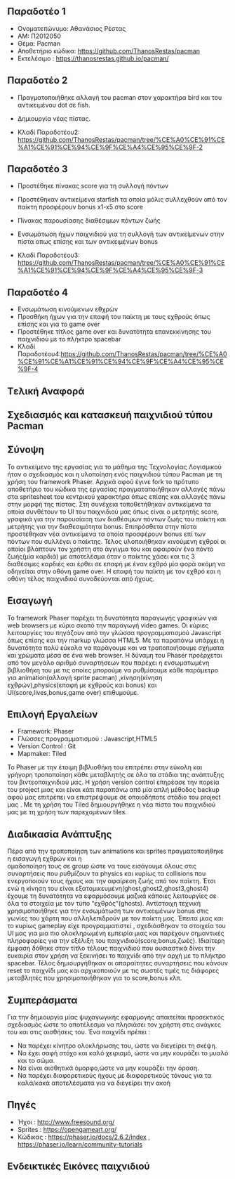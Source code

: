 Παραδοτέο 1
-----------
* Ονοματεπώνυμο: Αθανάσιος Ρέστας
* ΑΜ: Π2012050
* Θέμα: Pacman
* Αποθετήριο κώδικα: https://github.com/ThanosRestas/pacman
* Εκτελέσιμο : https://thanosrestas.github.io/pacman/

Παραδοτέο 2
-----------
 * Πραγματοποιήθηκε αλλαγή του pacman στον χαρακτήρα bird και του αντικειμένου dot σε fish.
 
 * Δημιουργία νέας πίστας. 
 
 * Κλαδί Παραδοτέου2: https://github.com/ThanosRestas/pacman/tree/%CE%A0%CE%91%CE%A1%CE%91%CE%94%CE%9F%CE%A4%CE%95%CE%9F-2   

 
Παραδοτέο 3
------------

 * Προστέθηκε πίνακας score για τη συλλογή πόντων
 
 * Προστέθηκαν αντικείμενα starfish τα οποία μόλις συλλεχθούν από τον παίκτη προσφέρουν bonus x1-x5 στο score
 
 * Πίνακας παρουσίασης διαθέσιμων πόντων ζωής
 
 * Ενσωμάτωση ήχων παιχνιδιού για τη συλλογή των αντικείμενων στην πίστα οπως επίσης και των αντικειμένων bonus
 
 *  Κλαδί Παραδοτέου3: https://github.com/ThanosRestas/pacman/tree/%CE%A0%CE%91%CE%A1%CE%91%CE%94%CE%9F%CE%A4%CE%95%CE%9F-3
  
Παραδοτέο 4
------------
* Eνσωμάτωση κινούμενων εθχρών
* Προσθήκη ήχων για την επαφή του παίκτη με τους εχθρούς όπως επίσης και για το game over
* Προστέθηκε τίτλος game over και δυνατότητα επανεκκίνησης του παιχνιδιού με το πλήκτρο spacebar
* Κλαδί Παραδοτέου4:https://github.com/ThanosRestas/pacman/tree/%CE%A0%CE%91%CE%A1%CE%91%CE%94%CE%9F%CE%A4%CE%95%CE%9F-4


Tελική Αναφορά
--------------


Σχεδιασμός και κατασκευή παιχνιδιού τύπου Pacman
------------------------------------------------

Σύνοψη
--------

Το αντικείμενο της εργασίας για το μάθημα της Τεχνολογίας Λογισμικού ήταν ο σχεδιασμός και η υλοποίηση ενός παιχνιδιού τύπου Pacman με τη χρήση τoυ framework Phaser. Aρχικά αφού έγινε fork το πρότυπο αποθετήριο του κώδικα της εργασίας πραγματαποιήθηκαν αλλαγές πάνω στα spritesheet του κεντρικού χαρακτήρα όπως επίσης και αλλαγές πάνω στην μορφή της πίστας. Στη συνέχεια τοποθετήθηκαν αντικείμενα τα οποία συνθέτουν τo UI του παιχνιδιού μας όπως είναι ο μετρητής score, γραφικά για την παρουσίαση των διαθέσιμων πόντων ζωής του παίκτη και μετρήτης για την διαθεσιμότητα bonus. Επιπρόσθετα στην πίστα προστέθηκαν νέα αντικείμενα τα οποία προσφέρουν bonus επί των πόντων που συλλέγει ο παίκτης. Τέλος υλοποιήθηκαν κινούμενη εχθροί οι οποίοι βλάπτουν τον χρήστη στο άγγιγμα του και αφαιρούν ένα πόντο ζωής(μία καρδιά) με αποτελέσμα όταν ο παίκτης χάσει και τις 3 διαθέσιμες καρδιές και έρθει σε επαφή με έναν εχθρό μία φορά ακόμη να οδηγείται στην οθόνη game over. Η επαφή του παίκτη με τον εχθρό και η οθόνη τέλος παιχνιδιού συνοδεύονται από ήχους. 



Εισαγωγή
-----------

Το framework Phaser παρέχει τη δυνατότητα παραγωγής γραφικών για web browsers με κύριο σκοπό την παραγωγή video games. Οι κύριες λειτουργίες του πηγάζουν από την γλώσσα προγραμματισμού Javascript όπως επίσης και την markup γλώσσα HTML5. Mε τα παραπάνω υπάρχει η δυνατότητα πολύ εύκολα να παράγουμε και να τροποποιήσουμε σχήματα και χρώματα μέσα σε ένα web browser. Η δύναμη του Phaser προέρχεται από τον μεγάλο αριθμό συναρτήσεων που παρέχει η ενσωματωμένη βιβλιοθήκη του με τις οποίες μπορούμε να ρυθμίσουμε κάθε παράμετρο για animation(αλλαγή sprite pacman) ,κίνηση(κίνηση εχθρών),physics(επαφή με εχθρούς και bonus) και UI(score,lives,bonus,game over) επιθυμούμε.

Eπιλογή Εργαλείων
------------------
* Framework: Phaser
* Γλώσσες προγραμματισμού : Javascript,HTML5
* Version Control : Git
* Mapmaker: Τiled

To Phaser με την έτοιμη βιβλιοθήκη του επιτρέπει στην εύκολη και γρήγορη τροποποίηση κάθε μεταβλητής σε όλα τα στάδια της ανάπτυξης του βιντεοπαιχνιδιού μας. Η χρήση version control επηρέασε την πορεία του project μιας και είναι κάτι παραπάνω από μία απλή μέθοδος backup αφού μας επιτρέπει να επιστρέψουμε σε οποιοδήποτε στάδιο του project μας . Με τη χρήση του Tiled δημιουργήθηκε η νέα πίστα του παιχνιδιού μας με τη χρήση των παρεχομένων tiles.

Διαδικασία Ανάπτυξης
----------------------
Πέρα από την τροποποίηση των animations και sprites πραγματοποιήθηκε η εισαγωγή εχθρών και η  
ομαδοποίηση τους  σε group ώστε να τους εισάγουμε όλους στις συναρτήσεις που ρυθμίζουν τα physics και κυρίως τα collisions που ενεργοποιούν τους ήχους και την αφαίρεση ζωής από τον παίκτη. Έτσι ενώ η κίνηση του είναι εξατομικευμένη(ghost,ghost2,ghost3,ghost4) έχουμε τη δυνατότητα να εφαρμόσουμε μαζικά κάποιες λειτουργίες σε όλα τα στοιχεία με τον τύπο “εχθρός”(ghosts). Αντίστοιχη τεχνική χρησιμοποιήθηκε για την ενσωμάτωση των αντικειμένων bonus στις γωνίες του χάρτη που αλληλεπιδρούν με τον παίκτη μας. Έπειτα μιας και το κυρίως gameplay είχε προγραμματιστεί , σχεδιάσθηκαν τα στοιχεία του UI μας για μια πιο ολοκληρωμένη εμπειρία μιας και παρέχουν σημαντικές πληροφορίες για την εξέλιξη του παιχνιδιού(score,bonus,ζωές). Ιδιαίτερη έμφαση δόθηκε στον τίτλο τέλους παιχνιδιού που ουσιαστικά δίνει την ευκαιρία στον χρήση να ξεκινήσει το παιχνίδι από την αρχή με το πλήκτρο spacebar. Τέλος δημιουργήθηκαν οι απαραίτητες συναρτήσεις που κάνουν reset το παιχνίδι μας και αρχικοποιούν με τις σωστές τιμές τις διάφορες μεταβλητές που χρησιμοποιήθηκαν για το score,bonus κλπ.

Συμπεράσματα
-------------------
Για την δημιουργία μίας ψυχαγωγικής εφαρμογής απαιτείται προσεκτικός σχεδιασμός ώστε το αποτέλεσμα να πλησιάσει τον χρήστη στις ανάγκες του και στις αισθήσεις του. Ένα παιχνίδι πρέπει :
* Να παρέχει κίνητρο ολοκλήρωσης του, ώστε να διεγείρει τη σκέψη.
* Να έχει σαφή στόχο και καλό χειρισμό, ώστε να μην κουράζει το μυαλό και το σώμα.
* Να είναι αισθητικά όμορφο,ώστε να  μην κουράζει την όραση.
* Να παρέχει διαφορετικούς ήχους με διαφορετικούς τόνους για τα καλά/κακά αποτελέσματα για να διεγείρει την ακοή

Πηγές
------------
* Ήχοι : http://www.freesound.org/
* Sprites : https://opengameart.org/
* Κώδικας : https://phaser.io/docs/2.6.2/index , https://phaser.io/learn/community-tutorials

Eνδεικτικές Εικόνες παιχνιδιού
-------------------------------

    
    
    
    
    
